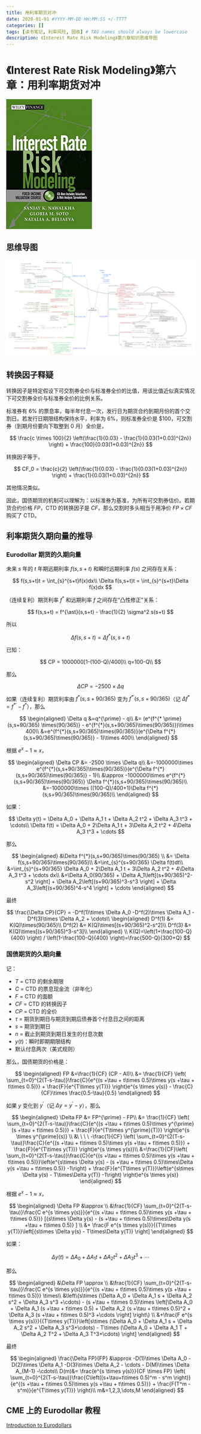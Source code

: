 ```yaml
---
title: 用利率期货对冲
date: 2020-01-01 #YYYY-MM-DD HH:MM:SS +/-TTTT
categories: []
tags: [读书笔记, 利率风险, 固收] # TAG names should always be lowercase
description: 《Interest Rate Risk Modeling》第六章知识思维导图
---
```


# 《Interest Rate Risk Modeling》第六章：用利率期货对冲

![](/img/irrm/cover.jpg)

## 思维导图

![](/img/irrm/ch6.png)

## 转换因子释疑

转换因子是特定假设下可交割券全价与标准券全价的比值，用该比值近似真实情况下可交割券全价与标准券全价的比例关系。

标准券有 6% 的票息率，每半年付息一次，发行日为期货合约到期月份的首个交割日。若发行日期限结构保持水平，利率为 6%，则标准券全价是 \$100，可交割券（到期月份要向下取整到 0 月）全价是，

$$
\frac{c \times 100}{2} \left(\frac{1}{0.03} - \frac{1}{0.03(1+0.03)^{2n}} \right) + \frac{100}{0.03(1+0.03)^{2n}}
$$

转换因子等于，

$$
CF_0 = \frac{c}{2} \left(\frac{1}{0.03} - \frac{1}{0.03(1+0.03)^{2n}} \right) + \frac{1}{0.03(1+0.03)^{2n}}
$$

其他情况类似。

因此，国债期货的机制可以理解为：以标准券为基准，为所有可交割券估价。若期货合约价格 $FP$，CTD 的转换因子是 $CF$，那么交割时多头相当于用净价 $FP \times CF$ 购买了 CTD。

## 利率期货久期向量的推导

### Eurodollar 期货的久期向量

未来 $s$ 年的 $t$ 年期远期利率 $f(s, s+t)$ 和瞬时远期利率 $f(s)$ 之间存在关系：

$$
f(s,s+t)t = \int_{s}^{s+t}f(x)dx\\
\Delta f(s,s+t)t = \int_{s}^{s+t}\Delta f(x)dx
$$

（连续复利）期货利率 $f^{\ast}$ 和远期利率 $f$ 之间存在“凸性修正”关系：

$$
f(s,s+t) = f^{\ast}(s,s+t) - \frac{1}{2} \sigma^2 s(s+t)
$$

所以

$$
\Delta f(s,s+t) = \Delta f^{\ast}(s,s+t)
$$

已知：

$$
CP = 1000000[1-(100-Q)/400]\\
q=100-Q\\
$$

那么

$$
\Delta CP = -2500 \times \Delta q
$$

如果（连续复利）期货利率由 $f^{\ast}(s,s+90/365)$ 变为 $f^{* \prime}(s,s+90/365)$（记 $\Delta f^{*} = f^{* \prime} - f^{*}$），那么

$$
\begin{aligned}
\Delta q &=q^{\prime} - q\\
&= (e^{f^{* \prime}(s,s+90/365) \times(90/365)} - e^{f^{*}(s,s+90/365)\times(90/365)})\times 400\\
&=e^{f^{*}(s,s+90/365)\times(90/365)}(e^{\Delta f^{*}(s,s+90/365)\times(90/365)} - 1)\times 400\\
\end{aligned}
$$

根据 $e^x - 1 \approx x$，

$$
\begin{aligned}
\Delta CP &= -2500 \times \Delta q\\
&=-1000000\times e^{f^{*}(s,s+90/365)\times(90/365)}(e^{\Delta f^{*}(s,s+90/365)\times(90/365)} - 1)\\
&\approx -1000000\times e^{f^{*}(s,s+90/365)\times(90/365)} \Delta f^{*}(s,s+90/365)\times(90/365)\\
&=-1000000\times ((100-Q)/400+1)\Delta f^{*}(s,s+90/365)\times(90/365)\\
\end{aligned}
$$

如果：

$$
\Delta y(t) = \Delta A_0 + \Delta A_1 t + \Delta A_2 t^2 + \Delta A_3 t^3 + \cdots\\
\Delta f(t) = \Delta A_0 + 2\Delta A_1 t + 3\Delta A_2 t^2 + 4\Delta A_3 t^3 + \cdots
$$

那么

$$
\begin{aligned}
&\Delta f^{*}(s,s+90/365)\times(90/365) \\
&= \Delta f(s,s+90/365)\times(90/365)\\
&=\int_{s}^{s+90/365} \Delta f(t)dt\\
&=\int_{s}^{s+90/365} \Delta A_0 + 2\Delta A_1 t + 3\Delta A_2 t^2 + 4\Delta A_3 t^3 + \cdots dx\\
&=\Delta A_0(90/365) + \Delta A_1\left[(s+90/365)^2-s^2 \right] + \Delta A_2\left[(s+90/365)^3-s^3 \right] + \Delta A_3\left[(s+90/365)^4-s^4 \right] + \cdots
\end{aligned}
$$

最终

$$
\frac{\Delta CP}{CP} = -D^f(1)\times \Delta A_0 -D^f(2)\times \Delta A_1 -D^f(3)\times \Delta A_2 + \cdots\\
\begin{aligned}
D^f(1) &= K(Q)\times(90/365)\\
D^f(2) &= K(Q)\times[(s+90/365)^2-s^2]\\
D^f(3) &= K(Q)\times[(s+90/365)^3-s^3]\\
\end{aligned}
\\
K(Q)=\left(1+\frac{100-Q}{400} \right) / \left(1-\frac{100-Q}{400} \right)=\frac{500-Q}{300+Q}
$$

### 国债期货的久期向量

记：

* $T$ = CTD 的剩余期限
* $C$ = CTD 的票息现金流（非年化）
* $F$ = CTD 的面额
* $CF$ = CTD 的转换因子
* $CP$ = CTD 的全价
* $\tau$ = 期货到期日与期货到期后债券首个付息日之间的距离
* $s$ = 期货到期日
* $n$ = 截止到期货到期日发生的付息次数
* $y(t)$：瞬时即期期限结构
* 默认付息两次（美式规则）

那么，国债期货的价格是：

$$
\begin{aligned}
FP &=\frac{1}{CF} (CP - AI)\\
&= \frac{1}{CF}
\left(
\sum_{t=0}^{2(T-s-\tau)}\frac{C}{e^{(s +\tau + t\times 0.5)\times y(s +\tau + t\times 0.5)}} +
\frac{F}{e^{T\times y(T)}}
\right)e^{s \times y(s)} -
\frac{C}{CF}\times \frac{0.5-\tau}{0.5}
\end{aligned}
$$

如果 $y$ 变化到 $y^{\prime}$（记 $\Delta y = y^{\prime}-y$），那么

$$
\begin{aligned}
\Delta FP &= FP^{\prime} - FP\\
&= \frac{1}{CF}
\left(
\sum_{t=0}^{2(T-s-\tau)}\frac{C}{e^{(s +\tau + t\times 0.5)\times y^{\prime}(s +\tau + t\times 0.5)}} +
\frac{F}{e^{T\times y^{\prime}(T)}}
\right)e^{s \times y^{\prime}(s)} \\
&\ \ \ \ -\frac{1}{CF}
\left(
\sum_{t=0}^{2(T-s-\tau)}\frac{C}{e^{(s +\tau + t\times 0.5)\times y(s +\tau + t\times 0.5)}} +
\frac{F}{e^{T\times y(T)}}
\right)e^{s \times y(s)}\\
&=\frac{1}{CF}\left(
\sum_{t=0}^{2(T-s-\tau)}\frac{C}{e^{(s +\tau + t\times 0.5)\times y(s +\tau + t\times 0.5)}}\left(e^{s\times \Delta y(s) - (s +\tau + t\times 0.5)\times\Delta y(s +\tau + t\times 0.5)} -1\right) +
\frac{F}{e^{T\times y(T)}}\left(e^{s\times \Delta y(s) - T\times\Delta y(T)} -1\right)
\right)e^{s \times y(s)}
\end{aligned}
$$

根据 $e^x - 1 \approx x$，

$$
\begin{aligned}
\Delta FP &\approx \\
&\frac{1}{CF}
\sum_{t=0}^{2(T-s-\tau)}\frac{C e^{s \times y(s)}}{e^{(s +\tau + t\times 0.5)\times y(s +\tau + t\times 0.5)}}
[{s\times \Delta y(s) - (s +\tau + t\times 0.5)\times\Delta y(s +\tau + t\times 0.5)} ] \\
&+ \frac{F e^{s \times y(s)}}{{T\times y(T)}}\left[{s\times \Delta y(s) - T\times\Delta y(T)} \right]
\end{aligned}
$$

如果：

$$
\Delta y(t) = \Delta A_0 + \Delta A_1 t + \Delta A_2 t^2 + \Delta A_3 t^3 + \cdots
$$

那么

$$
\begin{aligned}
&\Delta FP \approx \\
&\frac{1}{CF}
\sum_{t=0}^{2(T-s-\tau)}\frac{C e^{s \times y(s)}}{e^{(s +\tau + t\times 0.5)\times y(s +\tau + t\times 0.5)}}
\times\\
&\left\{s\times (\Delta A_0 + \Delta A_1 s + \Delta A_2 s^2 + \Delta A_3 s^3 +\cdots) - (s +\tau + t\times 0.5)\times \left[\Delta A_0 + \Delta A_1 (s +\tau + t\times 0.5) + \Delta A_2 (s +\tau + t\times 0.5)^2 + \Delta A_3 (s +\tau + t\times 0.5)^3 +\cdots \right] \right\} \\
&+\frac{F e^{s \times y(s)}}{{T\times y(T)}}\left[s\times (\Delta A_0 + \Delta A_1 s + \Delta A_2 s^2 + \Delta A_3 s^3+\cdots) - T\times (\Delta A_0 + \Delta A_1 T + \Delta A_2 T^2 + \Delta A_3 T^3+\cdots) \right]
\end{aligned}
$$

最终

$$
\begin{aligned}
\frac{\Delta FP}{FP} &\approx -D(1)\times \Delta A_0 -D(2)\times \Delta A_1 -D(3)\times \Delta A_2 - \cdots - D(M)\times \Delta A_{M-1} -\cdots\\
D(m)&= \frac{e^{s \times y(s)}}{CF \times FP}
\left(
\sum_{t=0}^{2(T-s-\tau)}\frac{C\left((s+\tau+t\times 0.5)^m - s^m \right)}{e^{(s +\tau + t\times 0.5)\times y(s +\tau + t\times 0.5)}} +
\frac{F(T^m - s^m)}{e^{T\times y(T)}}
\right)\\
m&=1,2,3,\dots,M
\end{aligned}
$$

## CME 上的 Eurodollar 教程

[Introduction to Eurodollars](https://www.cmegroup.com/education/courses/introduction-to-eurodollars.html)